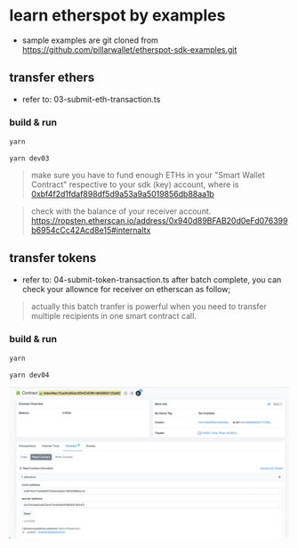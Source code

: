 # learn etherspot by examples
* sample examples are git cloned from https://github.com/pillarwallet/etherspot-sdk-examples.git

## transfer ethers
* refer to: 03-submit-eth-transaction.ts

### build & run
```
yarn
```
```
yarn dev03
```
> make sure you have to fund enough ETHs in your "Smart Wallet Contract" respective to your sdk (key) account, where is 
[0xbf4f2d1fdaf898df5d9a53a9a5019856db88aa1b](
https://ropsten.etherscan.io/address/0xbf4f2d1fdaf898df5d9a53a9a5019856db88aa1b)

> check with the balance of your receiver account. https://ropsten.etherscan.io/address/0x940d89BFAB20d0eFd076399b6954cCc42Acd8e15#internaltx

## transfer tokens
* refer to: 04-submit-token-transaction.ts 
after batch complete, you can check your allownce for receiver on etherscan as follow;

> actually this batch tranfer is powerful when you need to transfer multiple recipients in one smart contract call.


### build & run
```
yarn
```
```
yarn dev04
```
![](./images/04-demo-check-result.png)

